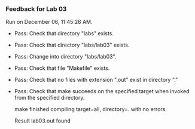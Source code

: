 ### Feedback for Lab 03

Run on December 06, 11:45:26 AM.

+ Pass: Check that directory "labs" exists.

+ Pass: Check that directory "labs/lab03" exists.

+ Pass: Change into directory "labs/lab03".

+ Pass: Check that file "Makefile" exists.

+ Pass: Check that no files with extension ".out" exist in directory "."

+ Pass: Check that make succeeds on the specified target when invoked from the specified directory.

    make finished compiling target=all, directory=. with no errors.



    Result lab03.out found

